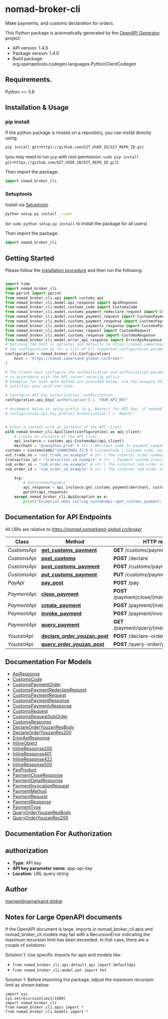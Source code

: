 # nomad-broker-cli
Make payments, and customs declaration for orders.

This Python package is automatically generated by the [OpenAPI Generator](https://openapi-generator.tech) project:

- API version: 1.4.0
- Package version: 1.4.0
- Build package: org.openapitools.codegen.languages.PythonClientCodegen

## Requirements.

Python >= 3.6

## Installation & Usage
### pip install

If the python package is hosted on a repository, you can install directly using:

```sh
pip install git+https://github.com/GIT_USER_ID/GIT_REPO_ID.git
```
(you may need to run `pip` with root permission: `sudo pip install git+https://github.com/GIT_USER_ID/GIT_REPO_ID.git`)

Then import the package:
```python
import nomad_broker_cli
```

### Setuptools

Install via [Setuptools](http://pypi.python.org/pypi/setuptools).

```sh
python setup.py install --user
```
(or `sudo python setup.py install` to install the package for all users)

Then import the package:
```python
import nomad_broker_cli
```

## Getting Started

Please follow the [installation procedure](#installation--usage) and then run the following:

```python

import time
import nomad_broker_cli
from pprint import pprint
from nomad_broker_cli.api import customs_api
from nomad_broker_cli.model.api_response import ApiResponse
from nomad_broker_cli.model.customs_code import CustomsCode
from nomad_broker_cli.model.customs_payment_redeclare_request import CustomsPaymentRedeclareRequest
from nomad_broker_cli.model.customs_payment_request import CustomsPaymentRequest
from nomad_broker_cli.model.customs_payment_response import CustomsPaymentResponse
from nomad_broker_cli.model.customs_payments_response import CustomsPaymentsResponse
from nomad_broker_cli.model.customs_request import CustomsRequest
from nomad_broker_cli.model.customs_response import CustomsResponse
from nomad_broker_cli.model.error_api_response import ErrorApiResponse
# Defining the host is optional and defaults to https://nomad.samarkand-global.cn/broker
# See configuration.py for a list of all supported configuration parameters.
configuration = nomad_broker_cli.Configuration(
    host = "https://nomad.samarkand-global.cn/broker"
)

# The client must configure the authentication and authorization parameters
# in accordance with the API server security policy.
# Examples for each auth method are provided below, use the example that
# satisfies your auth use case.

# Configure API key authorization: authorization
configuration.api_key['authorization'] = 'YOUR_API_KEY'

# Uncomment below to setup prefix (e.g. Bearer) for API key, if needed
# configuration.api_key_prefix['authorization'] = 'Bearer'


# Enter a context with an instance of the API client
with nomad_broker_cli.ApiClient(configuration) as api_client:
    # Create an instance of the API class
    api_instance = customs_api.CustomsApi(api_client)
    merchant = "guangzhou.prod" # str | Merchant name to payment company, e.g. guangzhou.prod
customs = CustomsCode("GUANGZHOU_ZS") # CustomsCode | Customs code, available options: GUANGZHOU_ZS, HANGZHOU_ZS, NINGBO, ZHENGZHOU_BS, CHONGQING, SHANGHAI_ZS, SHENZHEN, ZHENGZHOU_ZH_ZS
out_trade_no = "out_trade_no_example" # str | The internal order number of the merchant system (optional)
transaction_id = "transaction_id_example" # str | Payment system internal order number (optional)
sub_order_no = "sub_order_no_example" # str | The internal sub-order number of the merchant system (optional)
sub_order_id = "sub_order_id_example" # str | The internal sub-order number of the WeChat payment system (optional)

    try:
        # GetCustomsPayment
        api_response = api_instance.get_customs_payment(merchant, customs, out_trade_no=out_trade_no, transaction_id=transaction_id, sub_order_no=sub_order_no, sub_order_id=sub_order_id)
        pprint(api_response)
    except nomad_broker_cli.ApiException as e:
        print("Exception when calling CustomsApi->get_customs_payment: %s\n" % e)
```

## Documentation for API Endpoints

All URIs are relative to *https://nomad.samarkand-global.cn/broker*

Class | Method | HTTP request | Description
------------ | ------------- | ------------- | -------------
*CustomsApi* | [**get_customs_payment**](docs/CustomsApi.md#get_customs_payment) | **GET** /customs/payment/{merchant} | GetCustomsPayment
*CustomsApi* | [**post_customs**](docs/CustomsApi.md#post_customs) | **POST** /declare | PostCustoms
*CustomsApi* | [**post_customs_payment**](docs/CustomsApi.md#post_customs_payment) | **POST** /customs/payment/{merchant} | PostCustomsPayment
*CustomsApi* | [**put_customs_payment**](docs/CustomsApi.md#put_customs_payment) | **PUT** /customs/payment/{merchant} | PutCustomsPayment
*PayApi* | [**pay_post**](docs/PayApi.md#pay_post) | **POST** /pay | 
*PaymentApi* | [**close_payment**](docs/PaymentApi.md#close_payment) | **POST** /payment/close/{merchant}/{order_ref} | ClosePayment
*PaymentApi* | [**create_payment**](docs/PaymentApi.md#create_payment) | **POST** /payment/{merchant} | CreatePayment
*PaymentApi* | [**invoke_payment**](docs/PaymentApi.md#invoke_payment) | **POST** /payment/invocation/{merchant} | InvokePayment
*PaymentApi* | [**query_payment**](docs/PaymentApi.md#query_payment) | **GET** /payment/query/{merchant}/{order_ref} | QueryPayment
*YouzanApi* | [**declare_order_youzan_post**](docs/YouzanApi.md#declare_order_youzan_post) | **POST** /declare-order/youzan | 
*YouzanApi* | [**query_order_youzan_post**](docs/YouzanApi.md#query_order_youzan_post) | **POST** /query-order/youzan | 


## Documentation For Models

 - [ApiResponse](docs/ApiResponse.md)
 - [CustomsCode](docs/CustomsCode.md)
 - [CustomsPaymentOrder](docs/CustomsPaymentOrder.md)
 - [CustomsPaymentRedeclareRequest](docs/CustomsPaymentRedeclareRequest.md)
 - [CustomsPaymentRequest](docs/CustomsPaymentRequest.md)
 - [CustomsPaymentResponse](docs/CustomsPaymentResponse.md)
 - [CustomsPaymentsResponse](docs/CustomsPaymentsResponse.md)
 - [CustomsRequest](docs/CustomsRequest.md)
 - [CustomsRequestSubOrder](docs/CustomsRequestSubOrder.md)
 - [CustomsResponse](docs/CustomsResponse.md)
 - [DeclareOrderYouzanReqBody](docs/DeclareOrderYouzanReqBody.md)
 - [DeclareOrderYouzanRes200](docs/DeclareOrderYouzanRes200.md)
 - [ErrorApiResponse](docs/ErrorApiResponse.md)
 - [InlineObject](docs/InlineObject.md)
 - [InlineResponse200](docs/InlineResponse200.md)
 - [InlineResponse401](docs/InlineResponse401.md)
 - [InlineResponse422](docs/InlineResponse422.md)
 - [InlineResponse500](docs/InlineResponse500.md)
 - [PayProduct](docs/PayProduct.md)
 - [PaymentCloseResponse](docs/PaymentCloseResponse.md)
 - [PaymentDetailResponse](docs/PaymentDetailResponse.md)
 - [PaymentInvocationRequest](docs/PaymentInvocationRequest.md)
 - [PaymentMethod](docs/PaymentMethod.md)
 - [PaymentRequest](docs/PaymentRequest.md)
 - [PaymentResponse](docs/PaymentResponse.md)
 - [PaymentType](docs/PaymentType.md)
 - [QueryOrderYouzanReqBody](docs/QueryOrderYouzanReqBody.md)
 - [QueryOrderYouzanRes200](docs/QueryOrderYouzanRes200.md)


## Documentation For Authorization


## authorization

- **Type**: API key
- **API key parameter name**: app-api-key
- **Location**: URL query string


## Author

manwei@samarkand.global


## Notes for Large OpenAPI documents
If the OpenAPI document is large, imports in nomad_broker_cli.apis and nomad_broker_cli.models may fail with a
RecursionError indicating the maximum recursion limit has been exceeded. In that case, there are a couple of solutions:

Solution 1:
Use specific imports for apis and models like:
- `from nomad_broker_cli.api.default_api import DefaultApi`
- `from nomad_broker_cli.model.pet import Pet`

Solution 1:
Before importing the package, adjust the maximum recursion limit as shown below:
```
import sys
sys.setrecursionlimit(1500)
import nomad_broker_cli
from nomad_broker_cli.apis import *
from nomad_broker_cli.models import *
```

